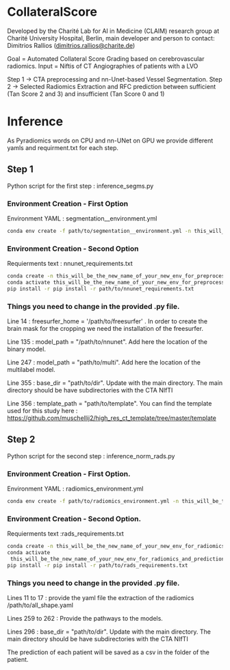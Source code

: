 # CollateralScore

Developed by the Charité Lab for AI in Medicine (CLAIM) research group at Charité University Hospital, Berlin, main developer and person to contact: Dimitrios Rallios (dimitrios.rallios@charite.de)

Goal = Automated Collateral Score Grading based on cerebrovascular radiomics.
Input = Niftis of CT Angiographies of patients with a LVO

Step 1 -> CTA preprocessing and nn-Unet-based Vessel Segmentation.
Step 2 -> Selected Radiomics Extraction and RFC prediction between sufficient (Tan Score 2 and 3) and insufficient (Tan Score 0 and 1)

# Inference
As Pyradiomics words on CPU and nn-UNet on GPU we provide different yamls and requirment.txt for each step.

## Step 1 
Python script for the first step : inference_segms.py

### Environment Creation - First Option
Environment YAML : segmentation__environment.yml

```bash
conda env create -f path/to/segmentation__environment.yml -n this_will_be_the_new_name_of_your_new_env_for_preprocess_and_segmentation
```

### Environment Creation - Second Option
Requierments text : nnunet_requirements.txt

```bash
conda create -n this_will_be_the_new_name_of_your_new_env_for_preprocess_and_segmentation
conda activate this_will_be_the_new_name_of_your_new_env_for_preprocess_and_segmentation
pip install -r pip install -r path/to/nnunet_requirements.txt
```

### Things you need to change in the provided .py file.

Line 14 : freesurfer_home = '/path/to/freesurfer' . In order to create the brain mask for the cropping we need the installation of the freesurfer.

Line 135 : model_path = "/path/to/nnunet". Add here the location of the binary model.

Line 247 : model_path = "path/to/multi". Add here the location of the multilabel model.

Line 355 : base_dir = "path/to/dir". Update with the main directory. The main directory should be have subdirectories with the CTA NIfTI

Line 356 : template_path = "path/to/template". You can find the template used for this study here : https://github.com/muschellij2/high_res_ct_template/tree/master/template


## Step 2
Python script for the second step : inference_norm_rads.py

### Environment Creation - First Option.
Environment YAML : radiomics_environment.yml

```bash
conda env create -f path/to/radiomics_environment.yml -n this_will_be_the_new_name_of_your_new_env_for_radiomics_and_prediction
```

### Environment Creation - Second Option.
Requierments text :rads_requirements.txt

```bash
conda create -n this_will_be_the_new_name_of_your_new_env_for_radiomics_and_prediction
conda activate
 this_will_be_the_new_name_of_your_new_env_for_radiomics_and_prediction
pip install -r pip install -r path/to/rads_requirements.txt
```

### Things you need to change in the provided .py file.
Lines 11 to 17 : provide the yaml file the extraction of the radiomics /path/to/all_shape.yaml

Lines 259 to 262 : Provide the pathways to the models.

Lines 296 : base_dir = "path/to/dir". Update with the main directory. The main directory should be have subdirectories with the CTA NIfTI

The prediction of each patient will be saved as a csv in the folder of the patient.




 










